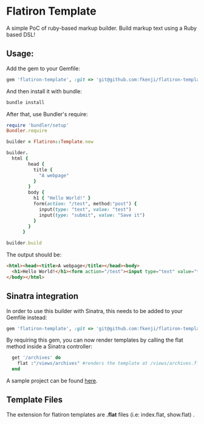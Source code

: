 Flatiron Template
===


A simple PoC of ruby-based markup builder. Build markup text using a Ruby based DSL!

Usage:
---

Add the gem to your Gemfile:

```ruby
gem 'flatiron-template', :git => 'git@github.com:fkenji/flatiron-template.git'
```

And then install it with bundle:

```bash
bundle install
```

After that, use Bundler's require:

```ruby
require 'bundler/setup'
Bundler.require

builder = Flatiron::Template.new

builder.
  html {
        head {
          title {
            "A webpage"
          }
        }
        body {
          h1 { "Hello World!" }
          form(action: "/test", method:"post") {
            input(type: "text", value: "test")
            input(type: "submit", value: "Save it")
          }
        }
      }

builder.build 
```

The output should be:

```html
<html><head><title>A webpage</title></head><body>
  <h1>Hello World!</h1><form action="/test"><input type="text" value="test"><input type="submit" value="Save it"></form>
</body></html>
```


Sinatra integration
---

In order to use this builder with Sinatra, this needs to be added to your Gemfile instead:

```ruby
gem 'flatiron-template', :git => 'git@github.com:fkenji/flatiron-template.git', :require => 'flatiron-template/register_for_sinatra'
```

By requiring this gem, you can now render templates by calling the flat method inside a Sinatra controller:

```ruby
  get '/archives' do 
    flat :"/views/archives" #renders the template at /views/archives.flat
  end
```

A sample project can be found <a href="https://github.com/fkenji/sinatra-flatiron-template">here</a>.

Template Files
---
The extension for flatiron templates are **.flat** files (i.e: index.flat, show.flat) .
